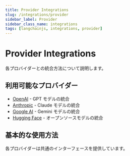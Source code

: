 ```yaml
---
title: Provider Integrations
slug: /integrations/provider
sidebar_label: Provider
sidebar_class_name: integrations
tags: [langchainjs, integrations, provider]
---
```


# Provider Integrations

各プロバイダーとの統合方法について説明します。

## 利用可能なプロバイダー

- [OpenAI](/integrations/provider/openai) - GPT モデルの統合
- [Anthropic](/integrations/provider/anthropic) - Claude モデルの統合
- [Google AI](/integrations/provider/google-ai) - Gemini モデルの統合
- [Hugging Face](/integrations/provider/hugging-face) - オープンソースモデルの統合

## 基本的な使用方法

各プロバイダーは共通のインターフェースを提供しています。
